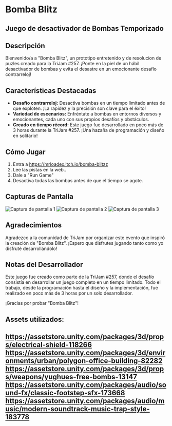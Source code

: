 # Bomba Blitz

## Juego de desactivador de Bombas Temporizado

## Descripción

Bienvenido/a a "Bomba Blitz", un prototipo entretenido y de resolucion de puzles creado para la TriJam #257. ¡Ponte en la piel de un hábil desactivador de bombas y evita el desastre en un emocionante desafío contrarreloj!

## Características Destacadas

- **Desafío contrarreloj:** Desactiva bombas en un tiempo limitado antes de que exploten. ¡La rapidez y la precisión son clave para el éxito!
- **Variedad de escenarios:** Enfréntate a bombas en entornos diversos y emocionantes, cada uno con sus propios desafíos y obstáculos.
- **Creado en tiempo récord:** Este juego fue desarrollado en poco más de 3 horas durante la TriJam #257. ¡Una hazaña de programación y diseño en solitario!

## Cómo Jugar

1. Entra a https://mrloadex.itch.io/bomba-blitzz
2. Lee las pistas en la web..
3. Dale a "Run Game"
4. Desactiva todas las bombas antes de que el tiempo se agote.

## Capturas de Pantalla

![Captura de pantalla 1](https://img.itch.zone/aW1hZ2UvMjUzODAyNy8xNTEwODg5MS5wbmc=/original/uLjScr.png)
![Captura de pantalla 2](https://img.itch.zone/aW1hZ2UvMjUzODAyNy8xNTEwODkxMS5wbmc=/original/AMn4MP.png)
![Captura de pantalla 3](https://img.itch.zone/aW1hZ2UvMjUzODAyNy8xNTEwODkyOC5wbmc=/original/yAXckY.png)

## Agradecimientos

Agradezco a la comunidad de TriJam por organizar este evento que inspiró la creación de "Bomba Blitz". ¡Espero que disfrutes jugando tanto como yo disfruté desarrollándolo!

## Notas del Desarrollador

Este juego fue creado como parte de la TriJam #257, donde el desafío consistía en desarrollar un juego completo en un tiempo limitado. Todo el trabajo, desde la programación hasta el diseño y la implementación, fue realizado en poco más de 3 horas por un solo desarrollador.

¡Gracias por probar "Bomba Blitz"!

## Assets utilizados: 

https://assetstore.unity.com/packages/3d/props/electrical-shield-118266
https://assetstore.unity.com/packages/3d/environments/urban/polygon-office-building-82282
https://assetstore.unity.com/packages/3d/props/weapons/yughues-free-bombs-13147
https://assetstore.unity.com/packages/audio/sound-fx/classic-footstep-sfx-173668
https://assetstore.unity.com/packages/audio/music/modern-soundtrack-music-trap-style-183778
---
